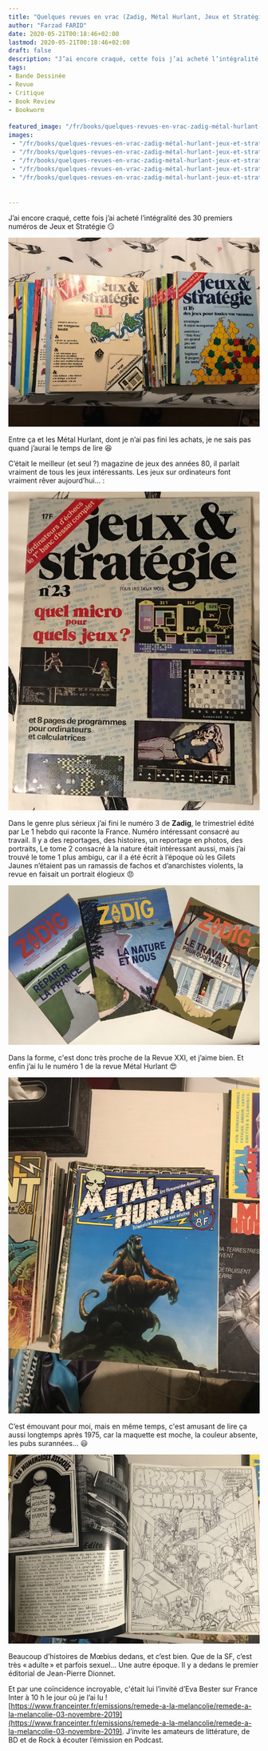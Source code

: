 ```yaml
---
title: "Quelques revues en vrac (Zadig, Métal Hurlant, Jeux et Stratégie)"
author: "Farzad FARID"
date: 2020-05-21T00:18:46+02:00
lastmod: 2020-05-21T00:18:46+02:00
draft: false
description: "J’ai encore craqué, cette fois j’ai acheté l’intégralité des 30 premiers numéros de Jeux et Stratégie 😏"
tags:
- Bande Dessinée
- Revue
- Critique
- Book Review
- Bookworm

featured_image: "/fr/books/quelques-revues-en-vrac-zadig-métal-hurlant-jeux-et-stratégie/images/1.jpeg" 
images:
 - "/fr/books/quelques-revues-en-vrac-zadig-métal-hurlant-jeux-et-stratégie/images/1.jpeg"
 - "/fr/books/quelques-revues-en-vrac-zadig-métal-hurlant-jeux-et-stratégie/images/2.jpeg"
 - "/fr/books/quelques-revues-en-vrac-zadig-métal-hurlant-jeux-et-stratégie/images/3.jpeg"
 - "/fr/books/quelques-revues-en-vrac-zadig-métal-hurlant-jeux-et-stratégie/images/4.jpeg"
 - "/fr/books/quelques-revues-en-vrac-zadig-métal-hurlant-jeux-et-stratégie/images/5.jpeg"


---
```


J’ai encore craqué, cette fois j’ai acheté l’intégralité des 30 premiers numéros de Jeux et Stratégie 😏




![image](images/1.jpeg#layoutTextWidth)



Entre ça et les Métal Hurlant, dont je n’ai pas fini les achats, je ne sais pas quand j’aurai le temps de lire 😆

C’était le meilleur (et seul ?) magazine de jeux des années 80, il parlait vraiment de tous les jeux intéressants. Les jeux sur ordinateurs font vraiment rêver aujourd’hui… :




![image](images/2.jpeg#layoutTextWidth)

Dans le genre plus sérieux j’ai fini le numéro 3 de **Zadig**, le trimestriel édité par Le 1 hebdo qui raconte la France. Numéro intéressant consacré au travail. Il y a des reportages, des histoires, un reportage en photos, des portraits, Le tome 2 consacré à la nature était intéressant aussi, mais j’ai trouvé le tome 1 plus ambigu, car il a été écrit à l’époque où les Gilets Jaunes n’étaient pas un ramassis de fachos et d’anarchistes violents, la revue en faisait un portrait élogieux 😠




![image](images/3.jpeg#layoutTextWidth)



Dans la forme, c'est donc très proche de la Revue XXI, et j’aime bien. Et enfin j’ai lu le numéro 1 de la revue Métal Hurlant 😍




![image](images/4.jpeg#layoutTextWidth)



C’est émouvant pour moi, mais en même temps, c'est amusant de lire ça aussi longtemps après 1975, car la maquette est moche, la couleur absente, les pubs surannées… 😃




![image](images/5.jpeg#layoutTextWidth)



Beaucoup d’histoires de Mœbius dedans, et c’est bien. Que de la SF, c’est très « adulte » et parfois sexuel… Une autre époque. Il y a dedans le premier éditorial de Jean-Pierre Dionnet. 

Et par une coïncidence incroyable, c'était lui l’invité d’Eva Bester sur France Inter à 10 h le jour où je l’ai lu ! [https://www.franceinter.fr/emissions/remede-a-la-melancolie/remede-a-la-melancolie-03-novembre-2019](https://www.franceinter.fr/emissions/remede-a-la-melancolie/remede-a-la-melancolie-03-novembre-2019). J’invite les amateurs de littérature, de BD et de Rock à écouter l’émission en Podcast.
